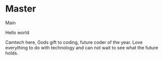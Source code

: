 # Master
Main 

Hello world

Camtech here, Gods gift to coding, future coder of the year.
Love everything to do with technology and can not wait to see what the future holds.

